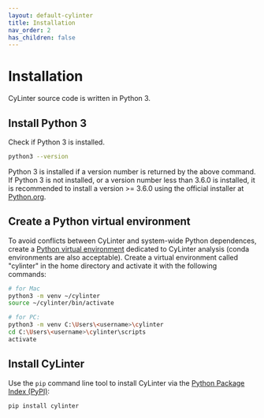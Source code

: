 ```yaml
---
layout: default-cylinter
title: Installation
nav_order: 2
has_children: false
---
```


# Installation

CyLinter source code is written in Python 3.

## Install Python 3

Check if Python 3 is installed.

``` bash
python3 --version
```

 Python 3 is installed if a version number is returned by the above command. If Python 3 is not installed, or a version number less than 3.6.0 is installed, it is recommended to install a version >= 3.6.0 using the official installer at [Python.org](https://www.python.org).

## Create a Python virtual environment

To avoid conflicts between CyLinter and system-wide Python dependences, create a [Python virtual environment](https://docs.python.org/3/library/venv.html) dedicated to CyLinter analysis (conda environments are also acceptable). Create a virtual environment called "cylinter" in the home directory and activate it with the following commands:

``` bash
# for Mac
python3 -m venv ~/cylinter
source ~/cylinter/bin/activate  

# for PC:
python3 -m venv C:\Users\<username>\cylinter
cd C:\Users\<username>\cylinter\scripts
activate
```

## Install CyLinter
Use the `pip` command line tool to install CyLinter via the [Python Package Index (PyPI)](https://pypi.org/):

``` bash
pip install cylinter  
```

